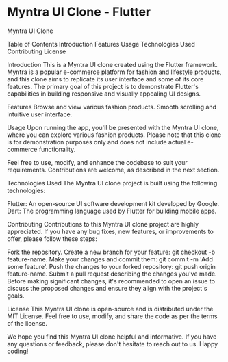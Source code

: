 # Myntra UI Clone - Flutter
 
Myntra UI Clone

Table of Contents
 Introduction
 Features
 Usage
 Technologies Used
 Contributing
 License
 
Introduction
 This is a Myntra UI clone created using the Flutter framework. Myntra is a popular e-commerce platform for fashion and lifestyle products, and this clone aims to   replicate its user interface and some of its core features. The primary goal of this project is to demonstrate Flutter's capabilities in building responsive and    visually appealing UI designs.

Features
 Browse and view various fashion products.
 Smooth scrolling and intuitive user interface.
 

Usage
Upon running the app, you'll be presented with the Myntra UI clone, where you can explore various fashion products. Please note that this clone is for demonstration purposes only and does not include actual e-commerce functionality.

Feel free to use, modify, and enhance the codebase to suit your requirements. Contributions are welcome, as described in the next section.

Technologies Used
The Myntra UI clone project is built using the following technologies:

Flutter: An open-source UI software development kit developed by Google.
Dart: The programming language used by Flutter for building mobile apps.

Contributing
Contributions to this Myntra UI clone project are highly appreciated. If you have any bug fixes, new features, or improvements to offer, please follow these steps:

Fork the repository.
Create a new branch for your feature: git checkout -b feature-name.
Make your changes and commit them: git commit -m 'Add some feature'.
Push the changes to your forked repository: git push origin feature-name.
Submit a pull request describing the changes you've made.
Before making significant changes, it's recommended to open an issue to discuss the proposed changes and ensure they align with the project's goals.

License
This Myntra UI clone is open-source and is distributed under the MIT License. Feel free to use, modify, and share the code as per the terms of the license.

We hope you find this Myntra UI clone helpful and informative. If you have any questions or feedback, please don't hesitate to reach out to us. Happy coding!
